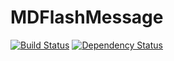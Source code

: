 # MDFlashMessage
[![Build Status](https://travis-ci.org/Madadata/MDFlashMessage.svg?branch=master)](https://travis-ci.org/Madadata/MDFlashMessage)
[![Dependency Status](https://dependencyci.com/github/Madadata/MDFlashMessage/badge)](https://dependencyci.com/github/Madadata/MDFlashMessage)
